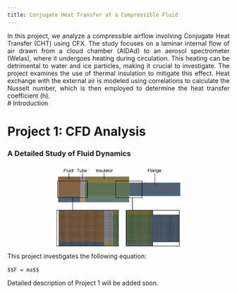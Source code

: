 ```yaml
---
title: Conjugate Heat Transfer of a Compressible Fluid
---
```


<div style="text-align: justify;">    
    In this project, we analyze a compressible airflow involving Conjugate Heat Transfer (CHT) using CFX. The study focuses on a laminar internal flow of air drawn from a cloud chamber (AIDAd) to an aerosol spectrometer (Welas), where it undergoes heating during circulation. This heating can be detrimental to water and ice particles, making it crucial to investigate. The project examines the use of thermal insulation to mitigate this effect. Heat exchange with the external air is modeled using correlations to calculate the Nusselt number, which is then employed to determine the heat transfer coefficient (h).
</div>
# Introduction

<div style="text-align: justify;">
    <h1>Project 1: CFD Analysis</h1>
    <h3>A Detailed Study of Fluid Dynamics</h3>
    <div style="text-align: center;">
        <img src="assets/Mesh-2.png" alt="CFD Project" style="width:60%;"/>
    </div>
    This project investigates the following equation:

    $$F = ma$$
</div>

Detailed description of Project 1 will be added soon.
